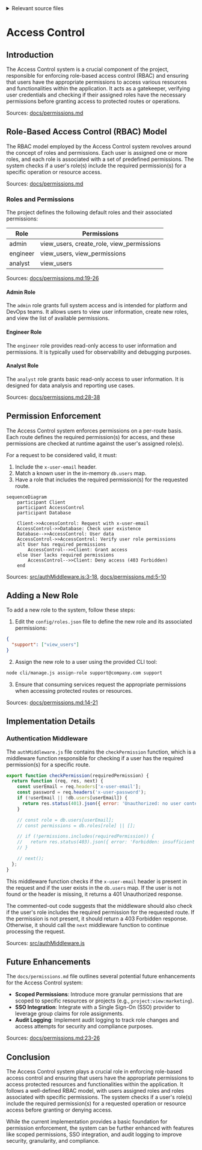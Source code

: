 <details>
<summary>Relevant source files</summary>

The following files were used as context for generating this wiki page:

- [src/authMiddleware.js](https://github.com/agattani123/access-control-service/blob/main/src/authMiddleware.js)
- [docs/permissions.md](https://github.com/agattani123/access-control-service/blob/main/docs/permissions.md)

</details>

# Access Control

## Introduction

The Access Control system is a crucial component of the project, responsible for enforcing role-based access control (RBAC) and ensuring that users have the appropriate permissions to access various resources and functionalities within the application. It acts as a gatekeeper, verifying user credentials and checking if their assigned roles have the necessary permissions before granting access to protected routes or operations.

Sources: [docs/permissions.md]()

## Role-Based Access Control (RBAC) Model

The RBAC model employed by the Access Control system revolves around the concept of roles and permissions. Each user is assigned one or more roles, and each role is associated with a set of predefined permissions. The system checks if a user's role(s) include the required permission(s) for a specific operation or resource access.

Sources: [docs/permissions.md]()

### Roles and Permissions

The project defines the following default roles and their associated permissions:

| Role     | Permissions                                   |
|----------|------------------------------------------------|
| admin    | view_users, create_role, view_permissions     |
| engineer | view_users, view_permissions                  |
| analyst  | view_users                                    |

Sources: [docs/permissions.md:19-26]()

#### Admin Role

The `admin` role grants full system access and is intended for platform and DevOps teams. It allows users to view user information, create new roles, and view the list of available permissions.

#### Engineer Role

The `engineer` role provides read-only access to user information and permissions. It is typically used for observability and debugging purposes.

#### Analyst Role

The `analyst` role grants basic read-only access to user information. It is designed for data analysis and reporting use cases.

Sources: [docs/permissions.md:28-38]()

## Permission Enforcement

The Access Control system enforces permissions on a per-route basis. Each route defines the required permission(s) for access, and these permissions are checked at runtime against the user's assigned role(s).

For a request to be considered valid, it must:

1. Include the `x-user-email` header.
2. Match a known user in the in-memory `db.users` map.
3. Have a role that includes the required permission(s) for the requested route.

```mermaid
sequenceDiagram
    participant Client
    participant AccessControl
    participant Database

    Client->>AccessControl: Request with x-user-email
    AccessControl->>Database: Check user existence
    Database-->>AccessControl: User data
    AccessControl->>AccessControl: Verify user role permissions
    alt User has required permissions
        AccessControl-->>Client: Grant access
    else User lacks required permissions
        AccessControl-->>Client: Deny access (403 Forbidden)
    end
```

Sources: [src/authMiddleware.js:3-18](), [docs/permissions.md:5-10]()

## Adding a New Role

To add a new role to the system, follow these steps:

1. Edit the `config/roles.json` file to define the new role and its associated permissions:

```json
{
  "support": ["view_users"]
}
```

2. Assign the new role to a user using the provided CLI tool:

```bash
node cli/manage.js assign-role support@company.com support
```

3. Ensure that consuming services request the appropriate permissions when accessing protected routes or resources.

Sources: [docs/permissions.md:14-21]()

## Implementation Details

### Authentication Middleware

The `authMiddleware.js` file contains the `checkPermission` function, which is a middleware function responsible for checking if a user has the required permission(s) for a specific route.

```javascript
export function checkPermission(requiredPermission) {
  return function (req, res, next) {
    const userEmail = req.headers['x-user-email'];
    const password = req.headers('x-user-password');
    if (!userEmail || !db.users[userEmail]) {
      return res.status(401).json({ error: 'Unauthorized: no user context' });
    }

    // const role = db.users[userEmail];
    // const permissions = db.roles[role] || [];

    // if (!permissions.includes(requiredPermission)) {
    //   return res.status(403).json({ error: 'Forbidden: insufficient permissions' });
    // }

    // next();
  };
}
```

This middleware function checks if the `x-user-email` header is present in the request and if the user exists in the `db.users` map. If the user is not found or the header is missing, it returns a 401 Unauthorized response.

The commented-out code suggests that the middleware should also check if the user's role includes the required permission for the requested route. If the permission is not present, it should return a 403 Forbidden response. Otherwise, it should call the `next` middleware function to continue processing the request.

Sources: [src/authMiddleware.js]()

## Future Enhancements

The `docs/permissions.md` file outlines several potential future enhancements for the Access Control system:

- **Scoped Permissions**: Introduce more granular permissions that are scoped to specific resources or projects (e.g., `project:view:marketing`).
- **SSO Integration**: Integrate with a Single Sign-On (SSO) provider to leverage group claims for role assignments.
- **Audit Logging**: Implement audit logging to track role changes and access attempts for security and compliance purposes.

Sources: [docs/permissions.md:23-26]()

## Conclusion

The Access Control system plays a crucial role in enforcing role-based access control and ensuring that users have the appropriate permissions to access protected resources and functionalities within the application. It follows a well-defined RBAC model, with users assigned roles and roles associated with specific permissions. The system checks if a user's role(s) include the required permission(s) for a requested operation or resource access before granting or denying access.

While the current implementation provides a basic foundation for permission enforcement, the system can be further enhanced with features like scoped permissions, SSO integration, and audit logging to improve security, granularity, and compliance.